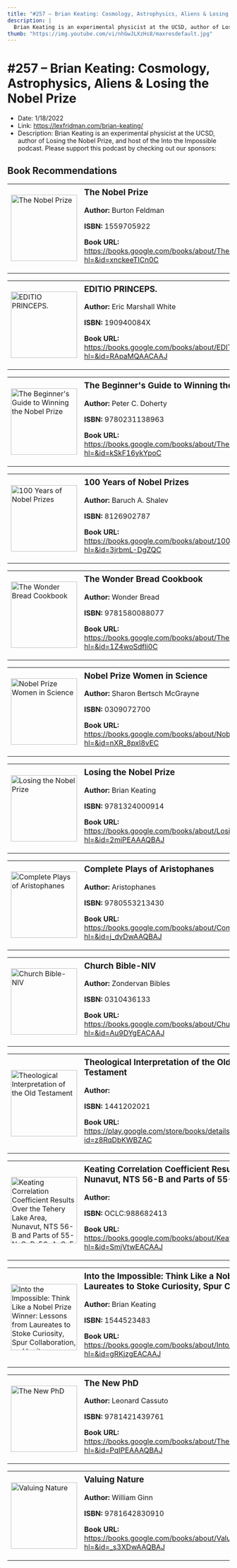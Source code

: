 ```yaml
---
title: "#257 – Brian Keating: Cosmology, Astrophysics, Aliens & Losing the Nobel Prize"
description: |
  Brian Keating is an experimental physicist at the UCSD, author of Losing the Nobel Prize, and host of the Into the Impossible podcast. Please support this podcast by checking out our sponsors:"
thumb: "https://img.youtube.com/vi/nhGwJLXzHs8/maxresdefault.jpg"
---
```


# #257 – Brian Keating: Cosmology, Astrophysics, Aliens & Losing the Nobel Prize

  - Date: 1/18/2022
  - Link: https://lexfridman.com/brian-keating/
  - Description: Brian Keating is an experimental physicist at the UCSD, author of Losing the Nobel Prize, and host of the Into the Impossible podcast. Please support this podcast by checking out our sponsors:

## Book Recommendations

<table style="border: none;"><tr style="border: none;"><td style="border: none;"><img src="https://books.google.com/books/content?id=xnckeeTICn0C&printsec=frontcover&img=1&zoom=1&edge=curl&source=gbs_api" alt="The Nobel Prize" width="150" style="vertical-align: top;"></td><td style="border: none; vertical-align: top;"><h3 style='margin-top: 5'>The Nobel Prize</h3><p><strong>Author:</strong> Burton Feldman</p><p><strong>ISBN:</strong> 1559705922</p><p><strong>Book URL:</strong> <a href="https://books.google.com/books/about/The_Nobel_Prize.html?hl=&id=xnckeeTICn0C">https://books.google.com/books/about/The_Nobel_Prize.html?hl=&id=xnckeeTICn0C</a></p></td></tr></table>
<table style="border: none;"><tr style="border: none;"><td style="border: none;"><img src="https://books.google.com/books/content?id=RApaMQAACAAJ&printsec=frontcover&img=1&zoom=1&source=gbs_api" alt="EDITIO PRINCEPS." width="150" style="vertical-align: top;"></td><td style="border: none; vertical-align: top;"><h3 style='margin-top: 5'>EDITIO PRINCEPS.</h3><p><strong>Author:</strong> Eric Marshall White</p><p><strong>ISBN:</strong> 190940084X</p><p><strong>Book URL:</strong> <a href="https://books.google.com/books/about/EDITIO_PRINCEPS.html?hl=&id=RApaMQAACAAJ">https://books.google.com/books/about/EDITIO_PRINCEPS.html?hl=&id=RApaMQAACAAJ</a></p></td></tr></table>
<table style="border: none;"><tr style="border: none;"><td style="border: none;"><img src="https://books.google.com/books/content?id=kSkF16ykYpoC&printsec=frontcover&img=1&zoom=1&edge=curl&source=gbs_api" alt="The Beginner's Guide to Winning the Nobel Prize" width="150" style="vertical-align: top;"></td><td style="border: none; vertical-align: top;"><h3 style='margin-top: 5'>The Beginner's Guide to Winning the Nobel Prize</h3><p><strong>Author:</strong> Peter C. Doherty</p><p><strong>ISBN:</strong> 9780231138963</p><p><strong>Book URL:</strong> <a href="https://books.google.com/books/about/The_Beginner_s_Guide_to_Winning_the_Nobe.html?hl=&id=kSkF16ykYpoC">https://books.google.com/books/about/The_Beginner_s_Guide_to_Winning_the_Nobe.html?hl=&id=kSkF16ykYpoC</a></p></td></tr></table>
<table style="border: none;"><tr style="border: none;"><td style="border: none;"><img src="https://books.google.com/books/content?id=3jrbmL-DgZQC&printsec=frontcover&img=1&zoom=1&edge=curl&source=gbs_api" alt="100 Years of Nobel Prizes" width="150" style="vertical-align: top;"></td><td style="border: none; vertical-align: top;"><h3 style='margin-top: 5'>100 Years of Nobel Prizes</h3><p><strong>Author:</strong> Baruch A. Shalev</p><p><strong>ISBN:</strong> 8126902787</p><p><strong>Book URL:</strong> <a href="https://books.google.com/books/about/100_Years_of_Nobel_Prizes.html?hl=&id=3jrbmL-DgZQC">https://books.google.com/books/about/100_Years_of_Nobel_Prizes.html?hl=&id=3jrbmL-DgZQC</a></p></td></tr></table>
<table style="border: none;"><tr style="border: none;"><td style="border: none;"><img src="https://books.google.com/books/content?id=1Z4woSdfli0C&printsec=frontcover&img=1&zoom=1&edge=curl&source=gbs_api" alt="The Wonder Bread Cookbook" width="150" style="vertical-align: top;"></td><td style="border: none; vertical-align: top;"><h3 style='margin-top: 5'>The Wonder Bread Cookbook</h3><p><strong>Author:</strong> Wonder Bread</p><p><strong>ISBN:</strong> 9781580088077</p><p><strong>Book URL:</strong> <a href="https://books.google.com/books/about/The_Wonder_Bread_Cookbook.html?hl=&id=1Z4woSdfli0C">https://books.google.com/books/about/The_Wonder_Bread_Cookbook.html?hl=&id=1Z4woSdfli0C</a></p></td></tr></table>
<table style="border: none;"><tr style="border: none;"><td style="border: none;"><img src="https://books.google.com/books/content?id=nXR_8pxl8vEC&printsec=frontcover&img=1&zoom=1&source=gbs_api" alt="Nobel Prize Women in Science" width="150" style="vertical-align: top;"></td><td style="border: none; vertical-align: top;"><h3 style='margin-top: 5'>Nobel Prize Women in Science</h3><p><strong>Author:</strong> Sharon Bertsch McGrayne</p><p><strong>ISBN:</strong> 0309072700</p><p><strong>Book URL:</strong> <a href="https://books.google.com/books/about/Nobel_Prize_Women_in_Science.html?hl=&id=nXR_8pxl8vEC">https://books.google.com/books/about/Nobel_Prize_Women_in_Science.html?hl=&id=nXR_8pxl8vEC</a></p></td></tr></table>
<table style="border: none;"><tr style="border: none;"><td style="border: none;"><img src="https://books.google.com/books/content?id=2miPEAAAQBAJ&printsec=frontcover&img=1&zoom=1&source=gbs_api" alt="Losing the Nobel Prize" width="150" style="vertical-align: top;"></td><td style="border: none; vertical-align: top;"><h3 style='margin-top: 5'>Losing the Nobel Prize</h3><p><strong>Author:</strong> Brian Keating</p><p><strong>ISBN:</strong> 9781324000914</p><p><strong>Book URL:</strong> <a href="https://books.google.com/books/about/Losing_the_Nobel_Prize.html?hl=&id=2miPEAAAQBAJ">https://books.google.com/books/about/Losing_the_Nobel_Prize.html?hl=&id=2miPEAAAQBAJ</a></p></td></tr></table>
<table style="border: none;"><tr style="border: none;"><td style="border: none;"><img src="https://books.google.com/books/content?id=j_dvDwAAQBAJ&printsec=frontcover&img=1&zoom=1&edge=curl&source=gbs_api" alt="Complete Plays of Aristophanes" width="150" style="vertical-align: top;"></td><td style="border: none; vertical-align: top;"><h3 style='margin-top: 5'>Complete Plays of Aristophanes</h3><p><strong>Author:</strong> Aristophanes</p><p><strong>ISBN:</strong> 9780553213430</p><p><strong>Book URL:</strong> <a href="https://books.google.com/books/about/Complete_Plays_of_Aristophanes.html?hl=&id=j_dvDwAAQBAJ">https://books.google.com/books/about/Complete_Plays_of_Aristophanes.html?hl=&id=j_dvDwAAQBAJ</a></p></td></tr></table>
<table style="border: none;"><tr style="border: none;"><td style="border: none;"><img src="https://books.google.com/books/content?id=Au9DYgEACAAJ&printsec=frontcover&img=1&zoom=1&source=gbs_api" alt="Church Bible-NIV" width="150" style="vertical-align: top;"></td><td style="border: none; vertical-align: top;"><h3 style='margin-top: 5'>Church Bible-NIV</h3><p><strong>Author:</strong> Zondervan Bibles</p><p><strong>ISBN:</strong> 0310436133</p><p><strong>Book URL:</strong> <a href="https://books.google.com/books/about/Church_Bible_NIV.html?hl=&id=Au9DYgEACAAJ">https://books.google.com/books/about/Church_Bible_NIV.html?hl=&id=Au9DYgEACAAJ</a></p></td></tr></table>
<table style="border: none;"><tr style="border: none;"><td style="border: none;"><img src="https://books.google.com/books/content?id=z8RqDbKWBZAC&printsec=frontcover&img=1&zoom=1&edge=curl&source=gbs_api" alt="Theological Interpretation of the Old Testament" width="150" style="vertical-align: top;"></td><td style="border: none; vertical-align: top;"><h3 style='margin-top: 5'>Theological Interpretation of the Old Testament</h3><p><strong>Author:</strong> </p><p><strong>ISBN:</strong> 1441202021</p><p><strong>Book URL:</strong> <a href="https://play.google.com/store/books/details?id=z8RqDbKWBZAC">https://play.google.com/store/books/details?id=z8RqDbKWBZAC</a></p></td></tr></table>
<table style="border: none;"><tr style="border: none;"><td style="border: none;"><img src="None" alt="Keating Correlation Coefficient Results Over the Tehery Lake Area, Nunavut, NTS 56-B and Parts of 55-N, O, P, 56-A, C, F, G and H" width="150" style="vertical-align: top;"></td><td style="border: none; vertical-align: top;"><h3 style='margin-top: 5'>Keating Correlation Coefficient Results Over the Tehery Lake Area, Nunavut, NTS 56-B and Parts of 55-N, O, P, 56-A, C, F, G and H</h3><p><strong>Author:</strong> </p><p><strong>ISBN:</strong> OCLC:988682413</p><p><strong>Book URL:</strong> <a href="https://books.google.com/books/about/Keating_Correlation_Coefficient_Results.html?hl=&id=SmjVtwEACAAJ">https://books.google.com/books/about/Keating_Correlation_Coefficient_Results.html?hl=&id=SmjVtwEACAAJ</a></p></td></tr></table>
<table style="border: none;"><tr style="border: none;"><td style="border: none;"><img src="https://books.google.com/books/content?id=gRKjzgEACAAJ&printsec=frontcover&img=1&zoom=1&source=gbs_api" alt="Into the Impossible: Think Like a Nobel Prize Winner: Lessons from Laureates to Stoke Curiosity, Spur Collaboration, and Ignite Imagination" width="150" style="vertical-align: top;"></td><td style="border: none; vertical-align: top;"><h3 style='margin-top: 5'>Into the Impossible: Think Like a Nobel Prize Winner: Lessons from Laureates to Stoke Curiosity, Spur Collaboration, and Ignite Imagination</h3><p><strong>Author:</strong> Brian Keating</p><p><strong>ISBN:</strong> 1544523483</p><p><strong>Book URL:</strong> <a href="https://books.google.com/books/about/Into_the_Impossible_Think_Like_a_Nobel_P.html?hl=&id=gRKjzgEACAAJ">https://books.google.com/books/about/Into_the_Impossible_Think_Like_a_Nobel_P.html?hl=&id=gRKjzgEACAAJ</a></p></td></tr></table>
<table style="border: none;"><tr style="border: none;"><td style="border: none;"><img src="https://books.google.com/books/content?id=PqIPEAAAQBAJ&printsec=frontcover&img=1&zoom=1&edge=curl&source=gbs_api" alt="The New PhD" width="150" style="vertical-align: top;"></td><td style="border: none; vertical-align: top;"><h3 style='margin-top: 5'>The New PhD</h3><p><strong>Author:</strong> Leonard Cassuto</p><p><strong>ISBN:</strong> 9781421439761</p><p><strong>Book URL:</strong> <a href="https://books.google.com/books/about/The_New_PhD.html?hl=&id=PqIPEAAAQBAJ">https://books.google.com/books/about/The_New_PhD.html?hl=&id=PqIPEAAAQBAJ</a></p></td></tr></table>
<table style="border: none;"><tr style="border: none;"><td style="border: none;"><img src="https://books.google.com/books/content?id=_s3XDwAAQBAJ&printsec=frontcover&img=1&zoom=1&edge=curl&source=gbs_api" alt="Valuing Nature" width="150" style="vertical-align: top;"></td><td style="border: none; vertical-align: top;"><h3 style='margin-top: 5'>Valuing Nature</h3><p><strong>Author:</strong> William Ginn</p><p><strong>ISBN:</strong> 9781642830910</p><p><strong>Book URL:</strong> <a href="https://books.google.com/books/about/Valuing_Nature.html?hl=&id=_s3XDwAAQBAJ">https://books.google.com/books/about/Valuing_Nature.html?hl=&id=_s3XDwAAQBAJ</a></p></td></tr></table>
